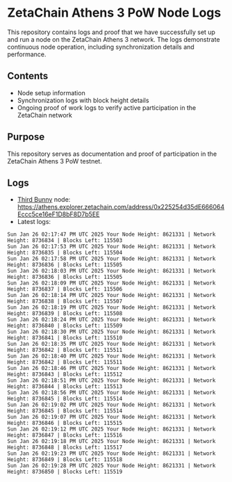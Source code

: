 # ZetaChain Athens 3 PoW Node Logs
This repository contains logs and proof that we have successfully set up and run a node on the ZetaChain Athens 3 network. The logs demonstrate continuous node operation, including synchronization details and performance.

## Contents
- Node setup information
- Synchronization logs with block height details
- Ongoing proof of work logs to verify active participation in the ZetaChain network

## Purpose
This repository serves as documentation and proof of participation in the ZetaChain Athens 3 PoW testnet.

## Logs

- [Third Bunny](https://thirdbunny.xyz/) node: https://athens.explorer.zetachain.com/address/0x225254d35dE666064Eccc5ce16eF1D8bF8D7b5EE
- Latest logs:
```
Sun Jan 26 02:17:47 PM UTC 2025 Your Node Height: 8621331 | Network Height: 8736834 | Blocks Left: 115503
Sun Jan 26 02:17:53 PM UTC 2025 Your Node Height: 8621331 | Network Height: 8736835 | Blocks Left: 115504
Sun Jan 26 02:17:58 PM UTC 2025 Your Node Height: 8621331 | Network Height: 8736836 | Blocks Left: 115505
Sun Jan 26 02:18:03 PM UTC 2025 Your Node Height: 8621331 | Network Height: 8736836 | Blocks Left: 115505
Sun Jan 26 02:18:09 PM UTC 2025 Your Node Height: 8621331 | Network Height: 8736837 | Blocks Left: 115506
Sun Jan 26 02:18:14 PM UTC 2025 Your Node Height: 8621331 | Network Height: 8736838 | Blocks Left: 115507
Sun Jan 26 02:18:19 PM UTC 2025 Your Node Height: 8621331 | Network Height: 8736839 | Blocks Left: 115508
Sun Jan 26 02:18:24 PM UTC 2025 Your Node Height: 8621331 | Network Height: 8736840 | Blocks Left: 115509
Sun Jan 26 02:18:30 PM UTC 2025 Your Node Height: 8621331 | Network Height: 8736841 | Blocks Left: 115510
Sun Jan 26 02:18:35 PM UTC 2025 Your Node Height: 8621331 | Network Height: 8736842 | Blocks Left: 115511
Sun Jan 26 02:18:40 PM UTC 2025 Your Node Height: 8621331 | Network Height: 8736842 | Blocks Left: 115511
Sun Jan 26 02:18:46 PM UTC 2025 Your Node Height: 8621331 | Network Height: 8736843 | Blocks Left: 115512
Sun Jan 26 02:18:51 PM UTC 2025 Your Node Height: 8621331 | Network Height: 8736844 | Blocks Left: 115513
Sun Jan 26 02:18:56 PM UTC 2025 Your Node Height: 8621331 | Network Height: 8736845 | Blocks Left: 115514
Sun Jan 26 02:19:02 PM UTC 2025 Your Node Height: 8621331 | Network Height: 8736845 | Blocks Left: 115514
Sun Jan 26 02:19:07 PM UTC 2025 Your Node Height: 8621331 | Network Height: 8736846 | Blocks Left: 115515
Sun Jan 26 02:19:12 PM UTC 2025 Your Node Height: 8621331 | Network Height: 8736847 | Blocks Left: 115516
Sun Jan 26 02:19:18 PM UTC 2025 Your Node Height: 8621331 | Network Height: 8736848 | Blocks Left: 115517
Sun Jan 26 02:19:23 PM UTC 2025 Your Node Height: 8621331 | Network Height: 8736849 | Blocks Left: 115518
Sun Jan 26 02:19:28 PM UTC 2025 Your Node Height: 8621331 | Network Height: 8736850 | Blocks Left: 115519
```
